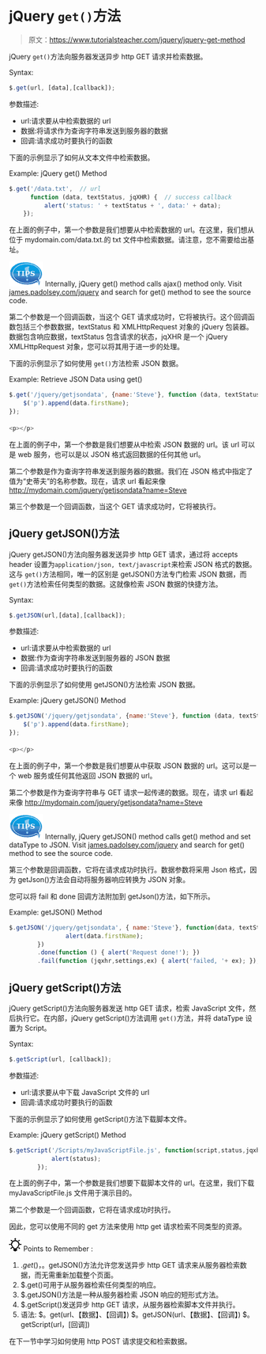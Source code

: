 # jQuery `get()`方法

> 原文：<https://www.tutorialsteacher.com/jquery/jquery-get-method>

jQuery `get()`方法向服务器发送异步 http GET 请求并检索数据。

Syntax:

```js
$.get(url, [data],[callback]);
```

参数描述:

*   url:请求要从中检索数据的 url
*   数据:将请求作为查询字符串发送到服务器的数据
*   回调:请求成功时要执行的函数

下面的示例显示了如何从文本文件中检索数据。

Example: jQuery get() Method

```js
$.get('/data.txt',  // url
      function (data, textStatus, jqXHR) {  // success callback
          alert('status: ' + textStatus + ', data:' + data);
    });
```

在上面的例子中，第一个参数是我们想要从中检索数据的 url。在这里，我们想从位于 mydomain.com/data.txt.的 txt 文件中检索数据。请注意，您不需要给出基址。

![](img/751bca76a769f8ad315ebee3fdf7d98e.png) Internally, jQuery get() method calls ajax() method only. Visit [james.padolsey.com/jquery](http://james.padolsey.com/jquery "jQuery source code viewer") and search for get() method to see the source code.

第二个参数是一个回调函数，当这个 GET 请求成功时，它将被执行。这个回调函数包括三个参数数据，textStatus 和 XMLHttpRequest 对象的 jQuery 包装器。数据包含响应数据，textStatus 包含请求的状态，jqXHR 是一个 jQuery XMLHttpRequest 对象，您可以将其用于进一步的处理。

下面的示例显示了如何使用 `get()`方法检索 JSON 数据。

Example: Retrieve JSON Data using get()

```js
$.get('/jquery/getjsondata', {name:'Steve'}, function (data, textStatus, jqXHR) {
    $('p').append(data.firstName);
});

<p></p>
```

在上面的例子中，第一个参数是我们想要从中检索 JSON 数据的 url。该 url 可以是 web 服务，也可以是以 JSON 格式返回数据的任何其他 url。

第二个参数是作为查询字符串发送到服务器的数据。我们在 JSON 格式中指定了值为“史蒂夫”的名称参数。现在，请求 url 看起来像 http://mydomain.com/jquery/getjsondata?name=Steve

第三个参数是一个回调函数，当这个 GET 请求成功时，它将被执行。

## jQuery getJSON()方法

jQuery getJSON()方法向服务器发送异步 http GET 请求，通过将 accepts header 设置为`application/json, text/javascript`来检索 JSON 格式的数据。这与 `get()`方法相同，唯一的区别是 getJSON()方法专门检索 JSON 数据，而 `get()`方法检索任何类型的数据。这就像检索 JSON 数据的快捷方法。

Syntax:

```js
$.getJSON(url,[data],[callback]);
```

参数描述:

*   url:请求要从中检索数据的 url
*   数据:作为查询字符串发送到服务器的 JSON 数据
*   回调:请求成功时要执行的函数

下面的示例显示了如何使用 getJSON()方法检索 JSON 数据。

Example: jQuery getJSON() Method

```js
$.getJSON('/jquery/getjsondata', {name:'Steve'}, function (data, textStatus, jqXHR){
    $('p').append(data.firstName);
});

<p></p>
```

在上面的例子中，第一个参数是我们想要从中获取 JSON 数据的 url。这可以是一个 web 服务或任何其他返回 JSON 数据的 url。

第二个参数是作为查询字符串与 GET 请求一起传递的数据。现在，请求 url 看起来像 http://mydomain.com/jquery/getjsondata?name=Steve

![](img/751bca76a769f8ad315ebee3fdf7d98e.png) Internally, jQuery getJSON() method calls get() method and set dataType to JSON. Visit [james.padolsey.com/jquery](http://james.padolsey.com/jquery "jQuery source code viewer") and search for get() method to see the source code.

第三个参数是回调函数，它将在请求成功时执行。数据参数将采用 Json 格式，因为 getJson()方法会自动将服务器响应转换为 JSON 对象。

您可以将 fail 和 done 回调方法附加到 getJson()方法，如下所示。

Example: getJSON() Method

```js
$.getJSON('/jquery/getjsondata', { name:'Steve'}, function(data, textStatus, jqXHR){
                alert(data.firstName);
        })
        .done(function () { alert('Request done!'); })
        .fail(function (jqxhr,settings,ex) { alert('failed, '+ ex); });
```

## jQuery getScript()方法

jQuery getScript()方法向服务器发送 http GET 请求，检索 JavaScript 文件，然后执行它。在内部，jQuery getScript()方法调用 `get()`方法，并将 dataType 设置为 Script。

Syntax:

```js
$.getScript(url, [callback]);
```

参数描述:

*   url:请求要从中下载 JavaScript 文件的 url
*   回调:请求成功时要执行的函数

下面的示例显示了如何使用 getScript()方法下载脚本文件。

Example: jQuery getScript() Method

```js
$.getScript('/Scripts/myJavaScriptFile.js', function(script,status,jqxhr){
            alert(status);
        });
```

在上面的例子中，第一个参数是我们想要下载脚本文件的 url。在这里，我们下载 myJavaScriptFile.js 文件用于演示目的。

第二个参数是一个回调函数，它将在请求成功时执行。

因此，您可以使用不同的 get 方法来使用 http get 请求检索不同类型的资源。

![](img/85db52f5404f0c468e1b194aa487d6a1.png)  Points to Remember :

1.  $.get()，$。getJSON()方法允许您发送异步 http GET 请求来从服务器检索数据，而无需重新加载整个页面。
2.  $.get()可用于从服务器检索任何类型的响应。
3.  $.getJSON()方法是一种从服务器检索 JSON 响应的短形式方法。
4.  $.getScript()发送异步 http GET 请求，从服务器检索脚本文件并执行。
5.  语法:
    $。get(url、【数据】、【回调】)
    $。getJSON(url、【数据】、【回调】)
    $。getScript(url，[回调])

在下一节中学习如何使用 http POST 请求提交和检索数据。